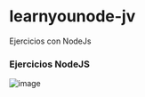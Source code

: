 # learnyounode-jv
Ejercicios con NodeJs



### Ejercicios NodeJS



![image](https://user-images.githubusercontent.com/89219507/172974492-8b4a70d1-25dd-4ff4-8978-9ec14f63a7f2.png)



